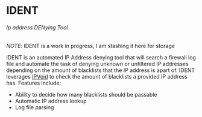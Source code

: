 # IDENT
###### Ip address DENying Tool

_NOTE_: IDENT is a work in progress, I am stashing it here for storage

IDENT is an automated IP Address denying tool that will search a firewall log file and automate the task of denying unknown or unfiltered IP addresses depending on the amount of blacklists that the IP address is apart of. IDENT leverages [IPVoid](http://www.ipvoid.com) to check the amount of blacklists a provided IP address has. Features include:

 - Ability to decide how many blacklists should be passable
 - Automatic IP address lookup
 - Log file parsing
 
